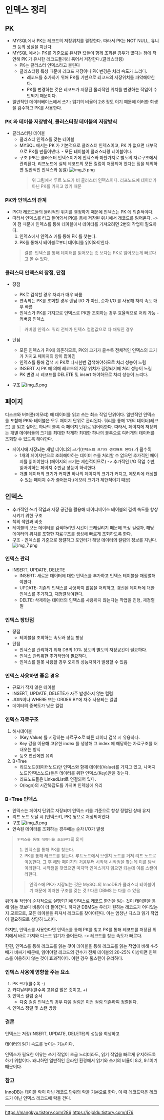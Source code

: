 # 인덱스 정리

## PK
* MYSQL에서 PK는 레코드의 저장위치를 결정한다. 따라서 PK는 NOT NULL, 유니크 등의 성질을 지닌다.
* MYSQL 에서는 PK를 기준으로 유사한 값들이 함께 조회된 경우가 많다는 점에 착안해 PK 가 유사한 레코드들끼리 묶어서 저장한다.(클러스터링) 
  * PK는 클러스터 인덱스라고 불린다
  * 클러스터링 특성 때문에 레코드 저장이나 PK 변경은 처리 속도가 느리다.
    * 레코드를 추가하기 위해 PK를 기반으로 레코드의 저장위치를 파악해야한다.
    * PK를 변경하는 것은 레코드가 저장된 물리적인 위치를 변경하는 작업이 수반되기 때문이다.
* 일반적인 데이터베이스에서 쓰기: 읽기의 비율이 2:8 정도 이기 때문에 이러한 희생을 감수하고 PK를 사용한다.


### PK 와 테이블 저장방식, 클러스터링 테이블의 저장방식
* 클러스터링 테이블 
  * 클러스터 인덱스를 갖는 테이블
  * MYSQL 에서는 PK 가 기본적으로 클러스터 인덱스이고, PK 가 없으면 내부적으로 PK를 만들어낸다. - 모든 테이블이 클러스터링 테이블이다.
  * 구조 (PK는 클러스터 인덱스이기에 인덱스와 마찬가지로 별도의 자료구조에서 관리된다, 리프노드에 실제 레코드의 모든 컬럼이 저장되어 있다는 점을 제외하면 일반적인 인덱스와 동일)
    ![img_5.png](img_5.png)
    > 위 그림에서 루트 노드가 비 클러스터 인덱스이다. 리프노드에 데이터가 아닌 PK를 가지고 있기 때문
  
### PK와 인덱스의 관계
* PK가 레코드들의 물리적인 위치를 결정하기 때문에 인덱스는 PK 에 의존적이다.
* 따라서 인덱스를 타고 들어와서 PK를 통해 저장된 위치에서 레코드를 읽어온다. -> 이 점 때문에 인덱스를 통해 테이블에서 데이터를 가져오려면 2번의 작업이 필요하다.
  1. 인덱스에서 인덱스 키를 통해 PK 를 찾는다.
  2. PK를 통해서 테이블로부터 데이터를 읽어와야한다.
  > 결론: 인덱스를 통해 데이터를 읽어오는 것 보다는 PK로 읽어오는게 빠르다고 볼 수 있다.

### 클러스터 인덱스의 장점, 단점
* 장점
  * PK로 검색할 경우 처리가 매우 빠름
  * 연속되는 PK를 조회할 경우 랜덤 I/O 가 아닌, 순차 I/O 를 사용해 처리 속도 매우 빠름
  * 인덱스가 PK를 가지므로 인덱스로 PK만 조회하는 경우 효율적으로 처리 가능 - 커버링 인덱스
  > 커버링 인덱스: 쿼리 전체가 인덱스 컬럼값으로 다 채워진 경우

* 단점
  * 모든 인덱스가 PK에 의존하므로, PK의 크기가 클수록 전체적인 인덱스의 크기가 커지고 페이지의 양이 많아짐
  * 인덱스를 통해 검색 시 PK로 다시한번 검색해야하므로 처리 성능이 느림
  * INSERT 시 PK 에 의해 레코드의 저장 위치가 결정되기에 처리 성능이 느림
  * PK 변경 시 레코드를 DELETE 및 insert 해야하므로 처리 성능이 느리다.

* 구조
  ![img_6.png](img_6.png)
## 페이지
디스크와 버퍼풀(메모리) 에 데이터를 읽고 쓰는 최소 작업 단위이다.
일반적인 인덱스를 포함해 PK와 테이블은 모두 페이지 단위로 관리된다.
쿼리를 통해 1개의 데이터(레코드) 를 읽고 싶어도 하나의 블록 즉 페이지 단위로 읽어야한다.
따라서, 페이지에 저장되는 개별 데이터들의 크기를 최대한 작게하 최대한 하나의 블록으로 여러개의 데이터를 조회할 수 있도록 해야한다.

* 페이지에 저장되는 개별 데이터의 크기(```인덱스의 크기라 생각해도 된다```) 가 클수록
  * 1개의 페이지만으로 조회해야하는 데이터 수를 처리할 수 없으면 추가적인 페이지를 읽어야한다.(페이지의 크기는 제한적이므로) -> 추가적인 I/O 작업 수반, 읽어야하는 페이지 수만큼 성능이 하락한다.
  * 개별 데이터의 크기가 커지면 하나의 페이지의 크기가 커지고, 메모리에 캐싱할 수 있는 페이지 수가 줄어든다.(메모리 크기가 제한적이기 때문)
  

## 인덱스
* 추가적인 쓰기 작업과 저장 공간을 활용해 데이터베이스 테이블의 검색 속도를 향상시키기 위한 구조
* 책의 색인과 비슷
* 테이블의 모든 데이터를 검색하려면 시간이 오래걸리기 때문에 특정 컬럼과, 해당 데이터의 위치를 포함한 자료구조를 생성해 빠르게 조회하도록 한다.
* 구조 - 인덱스를 기준으로 정렬하고 포인터가 해당 데이터의 컬럼의 정보를 지닌다.
   ![img_7.png](img_7.png)

### 인덱스 관리
* INSERT, UPDATE, DELETE
  * INSERT: 새로운 데이터에 대한 인덱스를 추가하고 인덱스 테이블을 재정렬해야한다.
  * UPDATE: 기존의 인덱스를 사용하지 않음을 처리하고, 갱신된 데이터에 대한 인덱스를 추가하고, 재정렬해야한다.
  * DELTE: 삭제하는 데이터의 인덱스를 사용하지 않는다는 작업을 진행, 재정렬 필

### 인덱스 장단점
* 장점
  * 테이블을 조회하는 속도와 성능 향상
* 단점
  * 인덱스를 관리하기 위해 DB의 10% 정도의 별도의 저장공간이 필요하다.
  * 인덱스 관리위한 추가작업이 필요하다.
  * 인덱스를 잘못 사용할 경우 오히려 성능저하가 발생할 수 있음

### 인덱스 사용하면 좋은 경우
* 규모가 작지 않은 테이블
* INSERT, UPDATE, DELETE가 자주 발생하지 않는 컬럼
* JOIN이나 WHERE 또는 ORDER BY에 자주 사용되는 컬럼
* 데이터의 중복도가 낮은 컬럼

### 인덱스 자료구조
1. 해시테이블
   * (Key,Value) 를 저장하는 자료구조로 빠른 데이터 검색 시 유용하다.
   * Key 값을 이용해 고유한 index 를 생성해 그 index 에 해당하는 자료구조를 꺼내오는 방식
   * 등호 연산에만 유리
2. B+Tree
   * 리프노드(데이터노드)만 인덱스와 함께 데이터(Value)를 가지고 있고, 나머지 노드(인덱스노드)들은 데이터를 위한 인덱스(Key)만을 갖는다.
   * 리프노드들은 LinkedList로 연결되어 있다.
   * O(logn)의 시간복잡도를 가지며 인덱싱에 유리

### B+Tree 인덱스
* 인덱스는 페이지 단위로 저장되며 인덱스 키를 기준으로 항상 정렬된 상태 유지
* 리프 노드 도달 시 (인덱스키, PK) 쌍으로 저장되어있다.
* 구조
  ![img_8.png](img_8.png)
* 연속된 데이터를 조회하는 경우에는 순차 I/O가 발생

> ```인덱스를 통해 데이터를 조회한다```의 의미
> 1. 인덱스를 통해 PK를 찾는다.
> 2. PK를 통해 레코드를 찾는다.
> 루트노드에서 브랜치 노드를 거쳐 리프 노드로 이동한다. 그 후 해당 페이지의 처음부터 시작해 시작점을 찾는데 이를 탐색이라한다.
> 시작점을 찾았으면 마지막 인덱스까지 읽으면 되는데 이를 스캔이라한다.
> > 인덱스에 PK가 저장되는 것은 MySQL의 InnoDB가 클러스터 테이블이기 때문에 이러한 구조를 갖는 것!! 다른 DBMS 는 다를 수 있음

위의 두 작업이 순차적으로 실행되기에 인덱스로 레코드 한건을 읽는 것이 테이블을 통해 읽는 것보다 비용이 더 들어간다.
하지만 DBMS는 우리가 원하는 레코드가 어디있는지 모르므로, 모든 테이블을 뒤져서 레코드를 찾아야한다. 
이는 엄청난 디스크 읽기 작업이 필요하므로 상당히 느리다.

하지만, 인덱스를 사용한다면 인덱스를 통해 PK를 찾고 PK를 통해 레코드를 저장된 위치에서 바로 가져와 디스크 읽기가 줄어든다. -> 레코드를 찾는 속도가 빠르다.

한편, 인덱스를 통해 레코드를 읽는 것이 테이블을 통해 레코드를 읽는 작업에 비해 4-5배가 비싸기 때문에, 읽어야할 레코드의 건수가 전체 테이블의 20-25% 이상이면 인덱스를 이용하지
않는 것이 효과적이다. 이런 경우 풀스캔이 유리하다.

### 인덱스 사용에 영향을 주는 요소
1. PK 크기(클수록 -)
2. 카디날리티(클수록 고유값 많은 것이고, +)
3. 인덱스 컬럼 순서
   * 다중 컬럼 인덱스의 경우 다음 컬럼은 이전 컬럼 의존하여 정렬된다.
4. 인덱스 정렬 및 스캔 방향

### 결론
인덱스는 저장(INSERT, UPDATE, DELETE)의 성능을 희생하고 

데이터의 읽기 속도를 높이는 기능이다. 

인덱스가 필요한 이유는 쓰기 작업이 조금 느리더라도, 읽기 작업을 빠르게 유지하도록 하기 위함이다. 왜냐하면 일반적인 온라인 환경에서 읽기와 쓰기의 비율이 8:2, 9:1이기 때문이다.

### 참고
InnoDB는 테이블 락이 아닌 레코드 단위의 락을 기본으로 한다.
이 때 레코드락은 레코드가 아닌 인덱스 레코드에 락을 건다.




---
https://mangkyu.tistory.com/286
https://jojoldu.tistory.com/476
